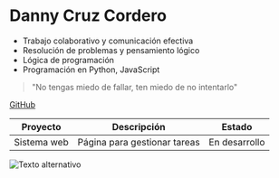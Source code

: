 # Danny Cruz Cordero

* Trabajo colaborativo y comunicación efectiva 
* Resolución de problemas y pensamiento lógico  
* Lógica de programación
* Programación en Python, JavaScript

> "No tengas miedo de fallar, ten miedo de no intentarlo"

[GitHub](https://github.com/dcruzco-14)

| Proyecto | Descripción | Estado |
|-----------|--------------|--------|
| Sistema web | Página para gestionar tareas | En desarrollo |

![Texto alternativo](https://humanidades.com/wp-content/uploads/2019/03/paleontologia-paleontologo-e1551662296653.jpg)